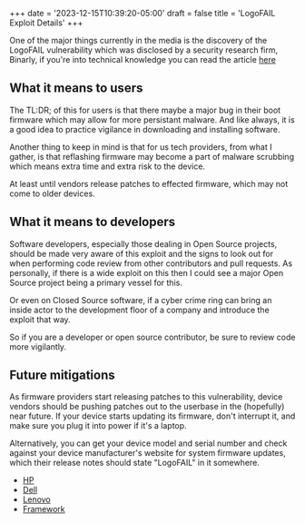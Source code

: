 +++
date = '2023-12-15T10:39:20-05:00'
draft = false
title = 'LogoFAIL Exploit Details'
+++

One of the major things currently in the media is the discovery of the LogoFAIL vulnerability which was disclosed by a security research firm, Binarly, if you're into technical knowledge you can read the article [here](https://binarly.io/posts/The_Far_Reaching_Consequences_of_LogoFAIL/index.html)

## What it means to users

The TL:DR; of this for users is that there maybe a major bug in their boot firmware which may allow for more persistant malware. And like always, it is a good idea to practice vigilance in downloading and installing software.

Another thing to keep in mind is that for us tech providers, from what I gather, is that reflashing firmware may become a part of malware scrubbing which means extra time and extra risk to the device.

At least until vendors release patches to effected firmware, which may not come to older devices.

## What it means to developers

Software developers, especially those dealing in Open Source projects, should be made very aware of this exploit and the signs to look out for when performing code review from other contributors and pull requests. As personally, if there is a wide exploit on this then I could see a major Open Source project being a primary vessel for this.

Or even on Closed Source software, if a cyber crime ring can bring an inside actor to the development floor of a company and introduce the exploit that way.

So if you are a developer or open source contributor, be sure to review code more vigilantly.

## Future mitigations

As firmware providers start releasing patches to this vulnerability, device vendors should be pushing patches out to the userbase in the (hopefully) near future. If your device starts updating its firmware, don't interrupt it, and make sure you plug it into power if it's a laptop.

Alternatively, you can get your device model and serial number and check against your device manufacturer's website for system firmware updates, which their release notes should state "LogoFAIL" in it somewhere.

* [HP](https://support.hp.com/us-en/drivers)
* [Dell](https://www.dell.com/support/home/en-us?app=drivers)
* [Lenovo](https://pcsupport.lenovo.com/us/en)
* [Framework](https://knowledgebase.frame.work/bios-and-drivers-downloads-rJ3PaCexh)